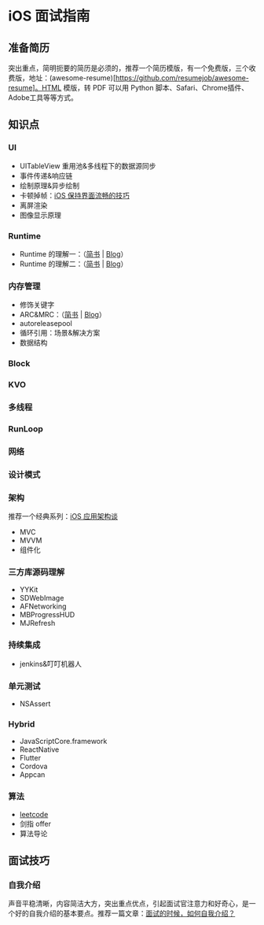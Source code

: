 # iOS 面试指南
## 准备简历
突出重点，简明扼要的简历是必须的，推荐一个简历模版，有一个免费版，三个收费版，地址：(awesome-resume)[https://github.com/resumejob/awesome-resume]。HTML 模版，转 PDF 可以用 Python 脚本、Safari、Chrome插件、Adobe工具等等方式。

## 知识点
### UI
* UITableView 重用池&多线程下的数据源同步
* 事件传递&响应链
* 绘制原理&异步绘制
* 卡顿掉帧：[iOS 保持界面流畅的技巧](https://blog.ibireme.com/2015/11/12/smooth_user_interfaces_for_ios/)
* 离屏渲染
* 图像显示原理

### Runtime
* Runtime 的理解一：（[简书](https://www.jianshu.com/p/a23f0b30baf6) | [Blog](http://zynlo.xyz/2018/06/08/runtime的理解/)）
* Runtime 的理解二：（[简书](https://www.jianshu.com/p/5d87f3e32108) | [Blog](http://zynlo.xyz/2018/06/14/runtime的理解二/)）

### 内存管理
* 修饰关键字
* ARC&MRC：（[简书](https://www.jianshu.com/p/88bc29146363) | [Blog](http://zynlo.xyz/2018/06/27/内存管理的理解/)）
* autoreleasepool
* 循环引用：场景&解决方案
* 数据结构

### Block
### KVO
### 多线程
### RunLoop
### 网络
### 设计模式

### 架构
推荐一个经典系列：[iOS 应用架构谈](https://casatwy.com/iosying-yong-jia-gou-tan-kai-pian.html)
* MVC
* MVVM
* 组件化

### 三方库源码理解
* YYKit
* SDWebImage
* AFNetworking
* MBProgressHUD
* MJRefresh

### 持续集成
* jenkins&叮叮机器人

### 单元测试
* NSAssert

### Hybrid
* JavaScriptCore.framework
* ReactNative
* Flutter
* Cordova
* Appcan

### 算法
* [leetcode](https://leetcode.com)
* 剑指 offer
* 算法导论

## 面试技巧
### 自我介绍
声音平稳清晰，内容简洁大方，突出重点优点，引起面试官注意力和好奇心，是一个好的自我介绍的基本要点。推荐一篇文章：[面试的时候，如何自我介绍？](https://www.zhihu.com/question/19603341)


